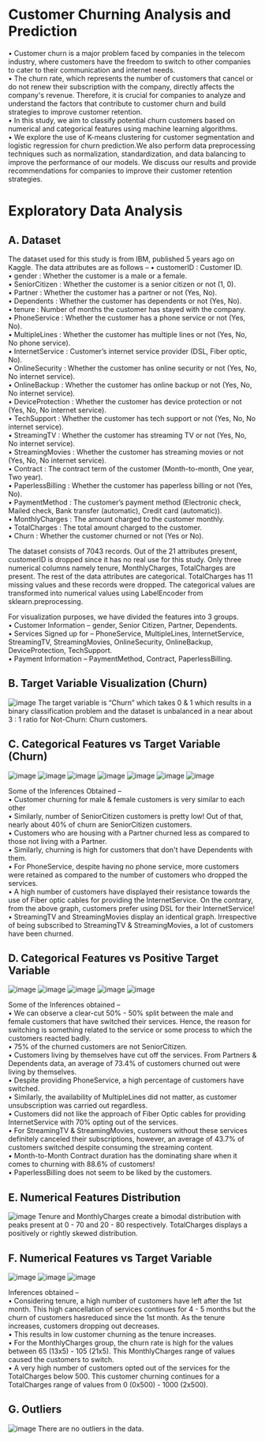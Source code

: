 # Customer Churning Analysis and Prediction

• Customer churn is a major problem faced by companies in the telecom industry, where customers have the freedom to switch to other companies to cater to their communication and internet needs.<br/>
• The churn rate, which represents the number of customers that cancel or do not renew their subscription with the company, directly affects the company's revenue. Therefore, it is crucial for companies to analyze and understand the factors that contribute to customer churn and build strategies to improve customer retention.<br/>
• In this study, we aim to classify potential churn customers based on numerical and categorical features using machine learning algorithms.<br/>
• We explore the use of K-means clustering for customer segmentation and logistic regression for churn prediction.We also perform data preprocessing techniques such as normalization, standardization, and data balancing to improve the performance of our models. We discuss our results and provide recommendations for companies to improve their customer retention strategies.<br/>

# Exploratory Data Analysis

## A. Dataset
The dataset used for this study is from IBM, published 5 years ago on Kaggle. The data attributes are as follows –
• customerID : Customer ID.<br/>
• gender : Whether the customer is a male or a female.<br/>
• SeniorCitizen : Whether the customer is a senior citizen or not (1, 0).<br/>
• Partner : Whether the customer has a partner or not (Yes, No).<br/>
• Dependents : Whether the customer has dependents or not (Yes, No).<br/>
• tenure : Number of months the customer has stayed with the company.<br/>
• PhoneService : Whether the customer has a phone service or not (Yes, No).<br/>
• MultipleLines : Whether the customer has multiple lines or not (Yes, No, No phone service).<br/>
• InternetService : Customer’s internet service provider (DSL, Fiber optic, No).<br/>
• OnlineSecurity : Whether the customer has online security or not (Yes, No, No internet service).<br/>
• OnlineBackup : Whether the customer has online backup or not (Yes, No, No internet service).<br/>
• DeviceProtection : Whether the customer has device protection or not (Yes, No, No internet service).<br/>
• TechSupport : Whether the customer has tech support or not (Yes, No, No internet service).<br/>
• StreamingTV : Whether the customer has streaming TV or not (Yes, No, No internet service).<br/>
• StreamingMovies : Whether the customer has streaming movies or not (Yes, No, No internet service).<br/>
• Contract : The contract term of the customer (Month-to-month, One year, Two year).<br/>
• PaperlessBilling : Whether the customer has paperless billing or not (Yes, No).<br/>
• PaymentMethod : The customer’s payment method (Electronic check, Mailed check, Bank transfer (automatic), Credit card (automatic)).<br/>
• MonthlyCharges : The amount charged to the customer monthly.<br/>
• TotalCharges : The total amount charged to the customer.<br/>
• Churn : Whether the customer churned or not (Yes or No).<br/>

The dataset consists of 7043 records. Out of the 21 attributes present, customerID is dropped since it has no real use for this study. Only three numerical columns namely tenure, MonthlyCharges, TotalCharges are present. The rest of the data attributes are categorical. TotalCharges has 11 missing values and these records were dropped. The categorical values are transformed into numerical values using LabelEncoder from sklearn.preprocessing.<br/>

For visualization purposes, we have divided the features into 3 groups.<br/>
• Customer Information – gender, Senior Citizen, Partner, Dependents.<br/>
• Services Signed up for – PhoneService, MultipleLines, InternetService, StreamingTV, StreamingMovies, OnlineSecurity, OnlineBackup, DeviceProtection, TechSupport.<br/>
• Payment Information – PaymentMethod, Contract, PaperlessBilling.<br/>

## B. Target Variable Visualization (Churn)
![image](https://github.com/nayandeep20028840/Customer-Churning-Analysis-and-Prediction/assets/97220336/e1f23830-1704-4523-9371-fb852706e043)
The target variable is “Churn” which takes 0 & 1 which  results in a binary classification problem and the dataset is unbalanced in a near about 3 : 1 ratio for Not-Churn: Churn customers.<br/>

## C. Categorical Features vs Target Variable (Churn)
![image](https://github.com/nayandeep20028840/Customer-Churning-Analysis-and-Prediction/assets/97220336/2a838ad8-cbe6-4083-ad7a-c33e4eaccc0a)
![image](https://github.com/nayandeep20028840/Customer-Churning-Analysis-and-Prediction/assets/97220336/09f04ed9-d9f9-4174-9f1d-9623d3700dfc)
![image](https://github.com/nayandeep20028840/Customer-Churning-Analysis-and-Prediction/assets/97220336/81dabcf9-a864-45b7-91d2-c676ee315c17)
![image](https://github.com/nayandeep20028840/Customer-Churning-Analysis-and-Prediction/assets/97220336/73e7fbde-95fe-4678-a489-bcc846763cd2)
![image](https://github.com/nayandeep20028840/Customer-Churning-Analysis-and-Prediction/assets/97220336/bb9bc32e-4d52-4525-9631-356c8d13be3b)
![image](https://github.com/nayandeep20028840/Customer-Churning-Analysis-and-Prediction/assets/97220336/d79c53e8-63fc-4e6f-8245-5dbdd9e65ea8)
![image](https://github.com/nayandeep20028840/Customer-Churning-Analysis-and-Prediction/assets/97220336/020b670e-1fe7-4bb8-9a67-79e562623b02)

Some of the Inferences Obtained –<br/>
• Customer churning for male & female customers is very similar to each other<br/>
• Similarly, number of SeniorCitizen customers is pretty low! Out of that, nearly about 40% of churn are SeniorCitizen customers.<br/>
• Customers who are housing with a Partner churned less as compared to those not living with a Partner.<br/>
• Similarly, churning is high for customers that don't have Dependents with them.<br/>
• For PhoneService, despite having no phone service, more customers were retained as compared to the number of customers who dropped the services.<br/>
• A high number of customers have displayed their resistance towards the use of Fiber optic cables for providing the InternetService. On the contrary, from the above graph, customers prefer using DSL for their InternetService!<br/>
• StreamingTV and StreamingMovies display an identical graph. Irrespective of being subscribed to StreamingTV & StreamingMovies, a lot of customers have been churned.<br/>

## D. Categorical Features vs Positive Target Variable
![image](https://github.com/nayandeep20028840/Customer-Churning-Analysis-and-Prediction/assets/97220336/c231fce6-8905-42a8-939b-1865722b23a3)
![image](https://github.com/nayandeep20028840/Customer-Churning-Analysis-and-Prediction/assets/97220336/639eebf6-5fa7-4d47-9f21-a762b097277e)
![image](https://github.com/nayandeep20028840/Customer-Churning-Analysis-and-Prediction/assets/97220336/91d0871a-2b98-49fd-a9f7-27afacaa6b81)
![image](https://github.com/nayandeep20028840/Customer-Churning-Analysis-and-Prediction/assets/97220336/5ce24a04-0a5b-4e72-bdcb-a1e6b71cc223)
![image](https://github.com/nayandeep20028840/Customer-Churning-Analysis-and-Prediction/assets/97220336/915e03d4-23a6-41a4-9292-5cc3fcb46f22)

Some of the Inferences obtained –<br/>
• We can observe a clear-cut 50% - 50% split between the male and female customers that have switched their services. Hence, the reason for switching is something related to the service or some process to which the customers reacted badly.<br/>
• 75% of the churned customers are not SeniorCitizen.<br/>
• Customers living by themselves have cut off the services. From Partners & Dependents data, an average of 73.4% of customers churned out were living by themselves.<br/>
• Despite providing PhoneService, a high percentage of customers have switched.<br/>
• Similarly, the availability of MultipleLines did not matter, as customer unsubscription was carried out regardless.<br/>
• Customers did not like the approach of Fiber Optic cables for providing InternetService with 70% opting out of the services.<br/>
• For StreamingTV & StreamingMovies, customers without these services definitely canceled their subscriptions, however, an average of 43.7% of customers switched despite consuming the streaming content.<br/>
• Month-to-Month Contract duration has the dominating share when it comes to churning with 88.6% of customers!<br/>
• PaperlessBilling does not seem to be liked by the customers.<br/>

## E. Numerical Features Distribution

![image](https://github.com/nayandeep20028840/Customer-Churning-Analysis-and-Prediction/assets/97220336/b6ff39cf-a07c-4102-bbe5-c7ea7726d874)
Tenure and MonthlyCharges create a bimodal distribution with peaks present at 0 - 70 and 20 - 80 respectively. TotalCharges displays a positively or rightly skewed distribution.<br/>

## F. Numerical Features vs Target Variable
![image](https://github.com/nayandeep20028840/Customer-Churning-Analysis-and-Prediction/assets/97220336/0b227156-1adb-4203-b2cd-d45dfc8445f2)
![image](https://github.com/nayandeep20028840/Customer-Churning-Analysis-and-Prediction/assets/97220336/00ec1714-d989-43ce-8e6c-b36e4a65f78a)
![image](https://github.com/nayandeep20028840/Customer-Churning-Analysis-and-Prediction/assets/97220336/abf6b250-af38-479d-822e-22b0200c45f8)

Inferences obtained –<br/>
• Considering tenure, a high number of customers have left after the 1st month. This high cancellation of services continues for 4 - 5 months but the churn of customers hasreduced since the 1st month. As the tenure increases, customers dropping out decreases.<br/>
• This results in low customer churning as the tenure increases.<br/>
• For the MonthlyCharges group, the churn rate is high for the values between 65 (13x5) - 105 (21x5). This MonthlyCharges range of values caused the customers to switch.<br/>
• A very high number of customers opted out of the services for the TotalCharges below 500. This customer churning continues for a TotalCharges range of values from 0 (0x500) - 1000 (2x500).<br/>

## G. Outliers
![image](https://github.com/nayandeep20028840/Customer-Churning-Analysis-and-Prediction/assets/97220336/b5b7ceac-e305-4c0c-99aa-1140e7b7a03f)
There are no outliers in the data.<br/>





















